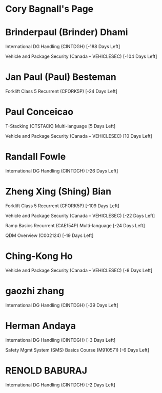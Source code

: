 # Cory Bagnall's Page




# Brinderpaul (Brinder) Dhami


International DG Handling (CINTDGH) [-188 Days Left]

Vehicle and Package Security (Canada – VEHICLESEC) [-104 Days Left]



# Jan Paul (Paul) Besteman


Forklift Class 5 Recurrent (CFORK5P) [-24 Days Left]



# Paul Conceicao


T-Stacking (CTSTACK) Multi-language [5 Days Left]

Vehicle and Package Security (Canada – VEHICLESEC) [10 Days Left]



# Randall Fowle


International DG Handling (CINTDGH) [-26 Days Left]



# Zheng Xing (Shing) Bian


Forklift Class 5 Recurrent (CFORK5P) [-109 Days Left]

Vehicle and Package Security (Canada – VEHICLESEC) [-22 Days Left]

Ramp Basics Recurrent (CAE154P) Multi-language [-24 Days Left]

QDM Overview (C002124) [-19 Days Left]



# Ching-Kong Ho


Vehicle and Package Security (Canada – VEHICLESEC) [-8 Days Left]



# gaozhi zhang


International DG Handling (CINTDGH) [-39 Days Left]



# Herman Andaya


International DG Handling (CINTDGH) [-3 Days Left]

Safety Mgmt System (SMS) Basics Course (M910571) [-6 Days Left]



# RENOLD BABURAJ


International DG Handling (CINTDGH) [-2 Days Left]




